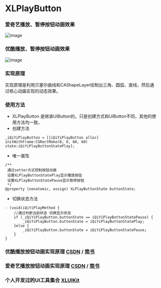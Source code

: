 # XLPlayButton


### 爱奇艺播放、暂停按钮动画效果

![image](https://github.com/mengxianliang/XLPlayButton/blob/master/GIF/1.gif)

### 优酷播放、暂停按钮动画效果

![image](https://github.com/mengxianliang/XLPlayButton/blob/master/GIF/2.gif)

### 实现原理

实现原理是利用贝塞尔曲线和CAShapeLayer绘制出三角、圆弧、直线，然后通过核心动画实现的动态效果。

### 使用方法

* XLPlayButton 是继承UIButton的，只是创建方式和UIButton不同，其他的使用方法均一致。
* 创建方法
```objc
_iQiYiPlayButton = [[iQiYiPlayButton alloc] initWithFrame:CGRectMake(0, 0, 60, 60) state:iQiYiPlayButtonStatePlay];
```
* 唯一属性
```objc
/**
 通过setter方式控制按钮动画
 设置XLPlayButtonStatePlay显示播放按钮
 设置XLPlayButtonStatePause显示暂停按钮
 */
@property (nonatomic, assign) XLPlayButtonState buttonState;
```
* 切换状态方法
```objc
- (void)iQiYiPlayMethod {
    //通过判断当前状态 切换显示状态
    if (_iQiYiPlayButton.buttonState == iQiYiPlayButtonStatePause) {
        _iQiYiPlayButton.buttonState = iQiYiPlayButtonStatePlay;
    }else {
        _iQiYiPlayButton.buttonState = iQiYiPlayButtonStatePause;
    }
}
```

### 优酷播放按钮动画实现原理 [CSDN](http://blog.csdn.net/u013282507/article/details/77247437) / [简书](http://www.jianshu.com/p/32e7becf1a92)

### 爱奇艺播放按钮动画实现原理 [CSDN](http://blog.csdn.net/u013282507/article/details/77676294) / [简书](http://www.jianshu.com/p/3546964996ff)

### 个人开发过的UI工具集合 [XLUIKit](https://github.com/mengxianliang/XLUIKit)
